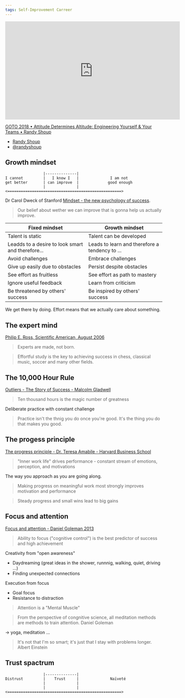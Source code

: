 ```yaml
---
tags: Self-Improvement Carreer
---
```

<iframe width="560" height="315" src="https://www.youtube.com/embed/y1SpwCiRoPY" frameborder="0" allow="autoplay; encrypted-media" allowfullscreen></iframe>

[GOTO 2018 • Attitude Determines Altitude: Engineering Yourself & Your Teams • Randy Shoup](https://www.youtube.com/watch?v=y1SpwCiRoPY)

* [Randy Shoup](linkedin.com/randyshoup)
* [@randyshoup](https://twitter.com/randyshoup)


## Growth mindset

```
                 |--------------|                
I cannot         |   I know I   |              I am not 
get better       | can improve  |             good enough
                 |              |                 
<===================================================>
```

Dr Carol Dweck of Stanford [Mindset - the new psychology of success](https://www.amazon.com/Mindset-Psychology-Carol-S-Dweck/dp/0345472322).
> Our belief about wether we can improve that is gonna help us actually improve.

| Fixed mindset                                     | Growth mindset                                 |
|---------------------------------------------------|------------------------------------------------|
| Talent is static                                  | Talent can be developed                        |
| Leadds to a desire to look smart and therefore... | Leads to learn and therefore a tendency to ... |
| Avoid challenges                                  | Embrace challenges                             | 
| Give up easily due to obstacles                   | Persist despite obstacles                      |
| See effort as fruitless                           | See effort as path to mastery                  |
| Ignore useful feedback                            | Learn from criticism                           |
| Be threatened by others' success                  |  Be inspired by others' success                |

We get there by doing. 
Effort means that we actually care about something.

## The expert mind

[Philip E. Ross, Scientific American, August 2006](https://www.scientificamerican.com/article/the-expert-mind/)

> Experts are made, not born.

> Effortful study is the key to achieving success in chess, classical music, soccer and many other fields.

## The 10,000 Hour Rule

[Outliers - The Story of Success - Malcolm Gladwell](https://en.wikipedia.org/wiki/Outliers_(book))

> Ten thousand hours is the magic number of greatness

Deliberate practice with constant challenge

> Practice isn't the thnig you do once you're good. It's the thing you do that makes you good.

## The progess principle

[The progress principle - Dr. Teresa Amabile - Harvard Business School ]()

> "Inner work life" drives performance - constant stream of emotions, perception, and motivations

The way you approach as you are going along.

> Making progress on meaningful work most strongly improves motivation and performance

> Steady progress and small wins lead to big gains

## Focus and attention

[Focus and attention - Daniel Goleman 2013](https://www.amazon.com/Focus-Hidden-Excellence-Daniel-Goleman/dp/0062114964)

> Ability to focus ("cognitive control") is the best predictor of success and high achievement

Creativity from "open awareness"
* Daydreaming (great ideas in the shower, runnnig, walking, quiet, driving ...)
* Finding unexpected connections

Execution from focus
* Goal focus
* Resistance to distraction

> Attention is a "Mental Muscle"

> From the perspective of congnitive science, all meditation methods are methods to train attention.
> Daniel Goleman

-> yoga, meditation ...

> It's not that I'm so smart; it's just that I stay with problems longer.
> Albert Einstein

## Trust spactrum

```
                 |--------------|                
Distrust         |    Trust     |              Naïveté 
                 |              |                        
                 |              |                 
<===================================================>
```


